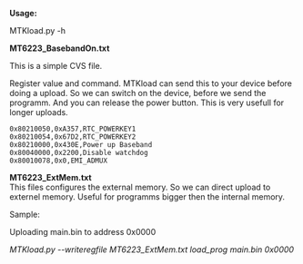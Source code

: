 
**Usage:**

MTKload.py -h



**MT6223_BasebandOn.txt**

This is a simple CVS file.

Register value and command. MTKload can send this to your device
before doing a upload.
So we can switch on the device, before we send the programm.
And you can release the power button. This is very usefull for
longer uploads.

```
0x80210050,0xA357,RTC_POWERKEY1
0x80210054,0x67D2,RTC_POWERKEY2
0x80210000,0x430E,Power up Baseband
0x80040000,0x2200,Disable watchdog
0x80010078,0x0,EMI_ADMUX
```

**MT6223_ExtMem.txt**  
This files configures the external memory. So we can direct 
upload to externel memory. Useful for programms bigger then 
the internal memory.

Sample:

Uploading main.bin to address 0x0000

*MTKload.py --writeregfile MT6223_ExtMem.txt load_prog main.bin 0x0000*




